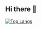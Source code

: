 ## Hi there 👋

[![Top Langs](https://github-readme-stats.vercel.app/api/top-langs/?username=yannikmaassen)](https://github.com/anuraghazra/github-readme-stats)
